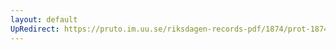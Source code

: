 ```yaml
---
layout: default
UpRedirect: https://pruto.im.uu.se/riksdagen-records-pdf/1874/prot-1874--fk--119.pdf
---
```

